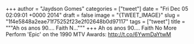 
+++
author = "Jaydson Gomes"
categories = ["tweet"]
date = "Fri Dec 05 02:09:01 +0000 2014"
draft = false
image = "{TWEET_IMAGE}"
slug = "1f4e5848a2eae71f75252f23e2f02648b0d97117"
tags = ["tweet"]
title = """Ah os anos 90.... Faith N..."""
+++
Ah os anos 90.... Faith No More Perform 'Epic' on the 1990 MTV Awards: http://t.co/6YwmDaYtwM
